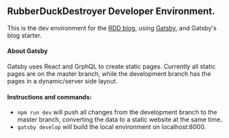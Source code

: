 ## RubberDuckDestroyer Developer Environment.

This is the dev environment for the [RDD blog](https://blog.rubberduckdestroyer.dev), using [Gatsby](https://gatsbyjs.org), and Gatsby's blog starter.

#### About Gatsby
Gatsby uses React and GrphQL to create static pages. Currently all static pages are on the master branch, while the development branch has the pages in a dynamic/server side layout.

#### Instructions and commands:
* `npm run dev` will push all changes from the development branch to the master branch, converting the data to a static website at the same time.
* `gatsby develop` will build the local environment on localhost:8000.
